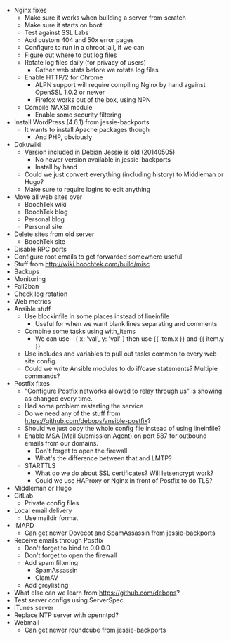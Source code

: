 * Nginx fixes
    * Make sure it works when building a server from scratch
    * Make sure it starts on boot
    * Test against SSL Labs
    * Add custom 404 and 50x error pages
    * Configure to run in a chroot jail, if we can
    * Figure out where to put log files
    * Rotate log files daily (for privacy of users)
        * Gather web stats before we rotate log files
    * Enable HTTP/2 for Chrome
        * ALPN support will require compiling Nginx by hand against OpenSSL 1.0.2 or newer
        * Firefox works out of the box, using NPN
    * Compile NAXSI module
        * Enable some security filtering
* Install WordPress (4.6.1) from jessie-backports
    * It wants to install Apache packages though
        * And PHP, obviously
* Dokuwiki
    * Version included in Debian Jessie is old (20140505)
        * No newer version available in jessie-backports
        * Install by hand
    * Could we just convert everything (including history) to Middleman or Hugo?
    * Make sure to require logins to edit anything
* Move all web sites over
    * BoochTek wiki
    * BoochTek blog
    * Personal blog
    * Personal site
* Delete sites from old server
    * BoochTek site
* Disable RPC ports
* Configure root emails to get forwarded somewhere useful
* Stuff from http://wiki.boochtek.com/build/misc
* Backups
* Monitoring
* Fail2ban
* Check log rotation
* Web metrics
* Ansible stuff
    * Use blockinfile in some places instead of lineinfile
        * Useful for when we want blank lines separating and comments
    * Combine some tasks using with_items
        * We can use - { x: 'val', y: 'val' } then use {{ item.x }} and {{ item.y }}
    * Use includes and variables to pull out tasks common to every web site config.
    * Could we write Ansible modules to do if/case statements? Multiple commands?
* Postfix fixes
    * "Configure Postfix networks allowed to relay through us" is showing as changed every time.
    * Had some problem restarting the service
    * Do we need any of the stuff from https://github.com/debops/ansible-postfix?
    * Should we just copy the whole config file instead of using lineinfile?
    * Enable MSA (Mail Submission Agent) on port 587 for outbound emails from our domains.
        * Don't forget to open the firewall
        * What's the difference between that and LMTP?
    * STARTTLS
        * What do we do about SSL certificates? Will letsencrypt work?
        * Could we use HAProxy or Nginx in front of Postfix to do TLS?
* Middleman or Hugo
* GitLab
    * Private config files
* Local email delivery
    * Use maildir format
* IMAPD
    * Can get newer Dovecot and SpamAssassin from jessie-backports
* Receive emails through Postfix
    * Don't forget to bind to 0.0.0.0
    * Don't forget to open the firewall
    * Add spam filtering
        * SpamAssassin
        * ClamAV
    * Add greylisting
* What else can we learn from https://github.com/debops?
* Test server configs using ServerSpec
* iTunes server
* Replace NTP server with openntpd?
* Webmail
    * Can get newer roundcube from jessie-backports
